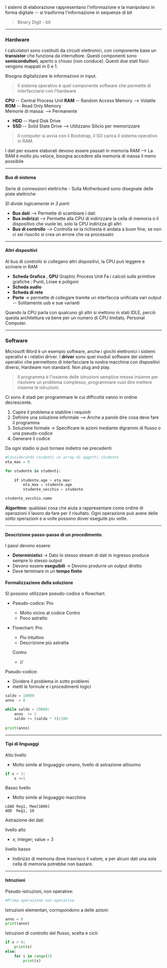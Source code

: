 I sistemi di elaborazione rappresentano l'informazione e la manipolano in forma digitale -- si trasforma l'informazione in sequenze di bit

>Binary Digit  - bit

---
### Hardware
I calcolatori sono costituiti da circuiti elettronici, con componente base un **transistor** che funziona da interruttore.
Questi componenti sono **semiconduttori**, aperto o chiuso (non conduce).
Questi due stati fisici vengono mappati in 0 e 1.

Bisogna digitalizzare le informazioni in input.

>Il sistema operativo è quel componente software che permette di interfacciarsi con l'hardware

**CPU** -- Central Process Unit
**RAM** -- Random Access Memory --> Volatile
**ROM** -- Read Only Memory     
Memorie di massa:           --> Permanente
- **HDD** -- Hard Disk Drive
- **SSD** -- Solid State Drive --> Utilizzano Silicio per memorizzare

>Il computer si avvia con il Bootstrap, il SO carica il sistema operativo in RAM.

I dati per essere elaborati devono essere passati in memoria RAM --> La RAM è molto piu veloce, bisogna accedere alla memoria di massa il meno possibile

---
#### Bus di sistema
Serie di connessioni elettriche - Sulla Motherboard sono disegnate delle piste elettriche

_SI divide logicamente in 3 parti:_
- **Bus dati**          --> Permette di scambiare i dati
- **Bus indirizzi**     --> Permette alla CPU di indirizzare la cella di memoria o il dispositivo che vuole lei, solo la CPU indirizza gli altri
- **Bus di controllo**  --> Controlla se la richiesta è andata a buon fine, se non ci sei riuscito si crea un errore che va processato

---
#### Altri dispositivi
Al bus di controllo si collegano altri dispositivi, la CPU può leggere e scrivere in RAM

- **Scheda Grafica** , **GPU** Graphic Process Unit
Fa i calcoli sulle primitive grafiche : Punti, Linee e poligoni
- **Scheda audio**
- **Scheda di rete**
- **Porte** -> permette di collegare tramite un interfaccia unificata vari output -- Solitamente usb e sue varianti

Quando la CPU parla con qualcuno gli altri si mettono in stati IDLE, perciò questa architettura va bene per un numero di CPU limitato, Personal Computer.

---
### Software
Microsoft Word è un esempio software, anche i giochi elettronici i sistemi operativi e i relativi driver.
I **driver** sono quei moduli software dei sistemi operativi che permettono di interfacciare la nostra macchina con dispositivi diversi, Hardware non standard. Non plug and play.

>Il programma è l'insieme delle istruzioni semplice messe insieme per risolvere un problema complesso, programmare vuol dire mettere insieme le istruzioni.

Ci sono 4 stadi per programmare le cui difficoltà vanno in ordine decrescente.
1. Capire il problema e stabilire i requisiti
2. Definire una soluzione informale --> Anche a parole dire cosa deve fare il programma
3. Soluzione formale -> Specificare le azioni mediante digrammi di flusso o una pseudo-codice
4. Generare il codice

Da ogni stadio si può tornare indietro nei precedenti

```python
#Considerando studenti un array di oggetti studente
eta_max = 0

for studente in studenti:
    
    if studente.age > eta_max:
        eta_max = studente.age
        studente_vecchio = studente

studente_vecchio.name
```

**Algoritmo**: qualsiasi cosa che aiuta a rappresentare come ordine di operazioni il lavoro da fare per il risultato.
Ogni operazione può avere delle sotto operazioni e a volte possono dover eseguite piu volte.

---
#### Descrizione passo-passo di un procedimento.

I passi devono essere:
- **Deterministici** -> Dato lo stesso stream di dati in ingresso produce sempre lo stesso output
- Devono essere **eseguibili**  -> Devono produrre un output diretto
- Deve terminare in un **tempo finito**

#### Formalizzazione della soluzione

SI possono utilizzare pseudo-codice o flowchart.

- Pseudo-codice:
	Pro
	 - Molto vicino al codice
	Contro
	 - Poco astratto

- Flowchart:
	Pro
	- Piu intuitivo
	- Descrizione più astratta
	
	Contro
	- //


Pseudo-codice:
- Dividere il problema in sotto problemi
- metti le formule e i procedimenti logici

```python
saldo = 10000
anno  = 0

while saldo < 20000:
	anno  += 1
	saldo += (saldo * 5)/100
	
print(anno)
```

---
#### Tipi di linguaggi

Alto livello
- Molto simile al linguaggio umano, livello di astrazione altissimo

```Python
if x > 3:
	x +=1
```

Basso livello
- Molto simile al linguaggio macchina

```assembly
LOAD Reg1, Mem[1000]
ADD  Reg1, 10
```

Astrazione dei dati

livello alto
- x; integer; value = 3

livello basso
- Indirizzo di memoria dove inserisco il valore, e per alcuni dati una sola cella di memoria potrebbe non bastare.

----------
#### Istruzioni

Pseudo-istruzioni, non operative:

```Python
#Prima operazione non operativa
```

Istruzioni elementari, corrispondono a delle azioni:

```Python
anno = 0
print(anno)
```

Istruzioni di controllo del flusso, scelta e cicli:

```Python
if x > 9:
	print(x)
else:
	for i in range(2)
		print(x)
```

